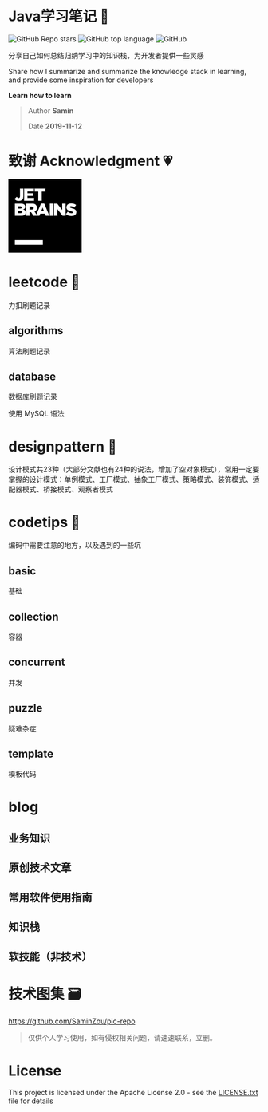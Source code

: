 # Java学习笔记 🚀

![GitHub Repo stars](https://img.shields.io/github/stars/SaminZou/study-prj?style=social)
![GitHub top language](https://img.shields.io/github/languages/top/SaminZou/study-prj)
![GitHub](https://img.shields.io/github/license/SaminZou/study-prj)

分享自己如何总结归纳学习中的知识栈，为开发者提供一些灵感

Share how I summarize and summarize the knowledge stack in learning, and provide some inspiration for developers

**Learn how to learn**

> Author **Samin**
>
> Date **2019-11-12**

# 致谢 Acknowledgment 💗

[![JetBrains](jetbrains.png)](https://www.jetbrains.com)

# leetcode 📘

力扣刷题记录

## algorithms

算法刷题记录

## database

数据库刷题记录

使用 MySQL 语法

# designpattern 📗

设计模式共23种（大部分文献也有24种的说法，增加了空对象模式），常用一定要掌握的设计模式：单例模式、工厂模式、抽象工厂模式、策略模式、装饰模式、适配器模式、桥接模式、观察者模式

# codetips 📕

编码中需要注意的地方，以及遇到的一些坑

## basic

基础

## collection

容器

## concurrent

并发

## puzzle

疑难杂症

## template

模板代码

# blog

## 业务知识

## 原创技术文章

## 常用软件使用指南

## 知识栈

## 软技能（非技术）

# 技术图集 🗃

https://github.com/SaminZou/pic-repo

> 仅供个人学习使用，如有侵权相关问题，请速速联系，立删。

# License

This project is licensed under the Apache License 2.0 - see the [LICENSE.txt](https://github.com/SaminZou/study-prj/blob/master/LICENSE.txt) file for details
